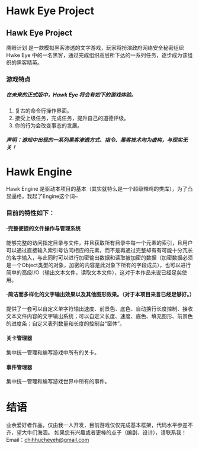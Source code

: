 # Hawk Eye Project
## Hawk Eye Project
鹰眼计划 是一款模拟黑客渗透的文字游戏，玩家将扮演政府网络安全秘密组织 Hwke Eye 中的一名黑客，通过完成组织高层所下达的一系列任务，逐步成为该组织的黑客精英。
### 游戏特点
##### 在未来的正式版中，Hawk Eye 将会有如下的游戏体验。

1. 复古的命令行操作界面。
2. 接受上级任务，完成任务，提升自己的道德评级。
3. 你的行为会改变事态的发展。

##### 声明：游戏中出现的一系列黑客渗透方式、指令、黑客技术均为虚构，与现实无关！


# Hawk Engine
Hawk Engine 是驱动本项目的基本（其实就特么是一个超级辣鸡的类库），为了凸显逼格，我起了Engine这个词~ 
### 目前的特性如下：

#### ·完整便捷的文件操作与管理系统
能够完整的访问指定目录与文件，并且获取所有目录中每一个元素的索引，且用户可以通过直接输入索引号访问相应的元素，而不是再通过完整却有有可能十分亢长的名字输入，与此同时可以进行加密输出数据和读取被加密的数据（加密数据必须是一个Object类型的对象，加密的内容是此对象下所有的字段成员），也可以进行简单的高级I/O（输出文本文件，读取文本文件），这对于本作品来说已经足矣使用。
#### ·简洁而多样化的文字输出效果以及其他图形效果。（对于本项目来言已经足够好。）
提供了一套可以自定义单字符输出速度、前景色、底色、自动换行长度控制、接收文本文件内容的文字输出系统；可以自定义长度、速度、底色、填充图形、前景色的进度条；自定义表列数量和长度的控制台“窗体”。
#### 关卡管理器
集中统一管理和编写游戏中所有的关卡。
#### 事件管理器
集中统一管理和编写游戏世界中所有的事件。

# 结语
业余爱好者作品，仅由我一人开发，目前游戏仅仅完成基本框架，代码水平参差不齐，望大牛们海涵。
如果您有兴趣或者更棒的点子（编剧、设计），请联系我！ 
Email：chihhucheyeh@gmail.com

